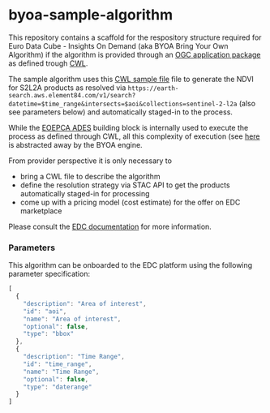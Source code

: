 # byoa-sample-algorithm

This repository contains a scaffold for the respository structure required for Euro Data Cube - Insights On Demand (aka BYOA Bring Your Own Algorithm) if the algorithm is provided through an [OGC application package](https://docs.ogc.org/bp/20-089r1.html) as defined trough [CWL](https://www.commonwl.org/).

The sample algorithm uses this [CWL sample file](https://github.com/EOEPCA/eoepca/blob/9b1ec50965c575c2a9ba8271173fad7d3dee3a91/test/acceptance/02__Processing/01__ADES/data/application-package-cwl.cwl) file to generate the NDVI for S2L2A products as resolved via `https://earth-search.aws.element84.com/v1/search?datetime=$time_range&intersects=$aoi&collections=sentinel-2-l2a` (also see parameters below) and automatically staged-in to the process.

While the [EOEPCA ADES](https://eoepca.github.io/proc-ades/master/) building block is internally used to execute the process as defined through CWL, all this complexity of execution (see [here](https://github.com/EOEPCA/eoepca/blob/9b1ec50965c575c2a9ba8271173fad7d3dee3a91/test/acceptance/02__Processing/01__ADES/data/ADES-processing.md) is abstracted away by the BYOA engine.

From provider perspective it is only necessary to 
- bring a CWL file to describe the algorithm
- define the resolution strategy via STAC API to get the products automatically staged-in for processing
- come up with a pricing model (cost estimate) for the offer on EDC marketplace

Please consult the [EDC documentation](https://eurodatacube.com/documentation/offer_algorithms_for_on_demand_data_generation) for more information.

### Parameters

This algorithm can be onboarded to the EDC platform using the following parameter specification:

```javascript
[
  {
    "description": "Area of interest",
    "id": "aoi",
    "name": "Area of interest",
    "optional": false,
    "type": "bbox"
  },
  {
    "description": "Time Range",
    "id": "time_range",
    "name": "Time Range",
    "optional": false,
    "type": "daterange"
  }
]
```

